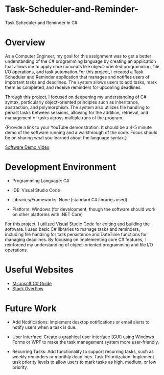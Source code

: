 # Task-Scheduler-and-Reminder-
Task Scheduler and Reminder in C#
# Overview

As a Computer Engineer, my goal for this assignment was to get a better understanding of the C# programming language by creating an application that allows me to apply core concepts like object-oriented programming, file I/O operations, and task automation.For this project, I created a Task Scheduler and Reminder application that manages and notifies users of important tasks and deadlines. The system allows users to add tasks, mark them as completed, and receive reminders for upcoming deadlines.

Through this project, I focused on deepening my understanding of C# syntax, particularly object-oriented principles such as inheritance, abstraction, and polymorphism. The system also utilizes file handling to persist tasks between sessions, allowing for the addition, retrieval, and management of tasks across multiple runs of the program.

{Provide a link to your YouTube demonstration. It should be a 4-5 minute demo of the software running and a walkthrough of the code. Focus should be on sharing what you learned about the language syntax.}

[Software Demo Video](http://youtube.link.goes.here)

# Development Environment

- Programming Language: C#

- IDE: Visual Studio Code

- Libraries/Frameworks: None (standard C# libraries used)

- Platform: Windows (for development, though the software should work on other platforms with .NET Core)

For this project, I utilized Visual Studio Code for editing and building the software. I used basic C# libraries to manage tasks and reminders, including file handling for task persistence and DateTime functions for managing deadlines. By focusing on implementing core C# features, I reinforced my understanding of object-oriented programming and file I/O operations.

# Useful Websites


- [Microsoft C# Guide](https://learn.microsoft.com/en-us/dotnet/csharp/)
- [Stack Overflow](https://stackoverflow.com/questions)

# Future Work
- Add Notifications: Implement desktop notifications or email alerts to notify users when a task is due.

- User Interface: Create a graphical user interface (GUI) using Windows Forms or WPF to make the task management system more user-friendly.

- Recurring Tasks: Add functionality to support recurring tasks, such as weekly reminders or monthly deadlines.
Task Prioritization: Implement task priority levels to allow users to mark tasks as high, medium, or low priority.

